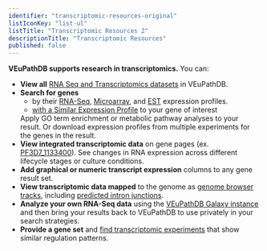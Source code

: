 ```yaml
---
identifier: "transcriptomic-resources-original"
listIconKey: "list-ul"
listTitle: "Transcriptomic Resources 2"
descriptionTitle: "Transcriptomic Resources"
published: false
---
```

<p class="card-text"><b>VEuPathDB supports research in transcriptomics.</b> You can:</p>
<ul class="card-text">
  <li>
    <b>View all</b> <a href="#">RNA Seq and Transcriptomics datasets</a> in VEuPathDB.
  </li>
  <li>
    <b>Search for genes</b> 
    <ul>
      <li>
        by their <a href="#">RNA-Seq</a>, <a href="#">Microarray</a>, and <a href="#">EST</a> expression profiles. 
      </li>
      <li>
         <a href="#">with a Similar Expression Profile</a> to your gene of interest
      </li>
    </ul>
    Apply GO term enrichment or metabolic pathway analyses to your result. Or download expression profiles from multiple experiments for the genes in the result.
  </li>
  <li>
    <b>View integrated transcriptomic data</b> on gene pages (ex. <a href="#">PF3D7_1133400</a>). See changes in RNA expression across different lifecycle stages or culture conditions.
  </li>
  <li>
    <b>Add graphical or numeric transcript expression</b> columns to any gene result set.
  </li>
  <li>
    <b>View transcriptomic data mapped</b> to the genome as <a href="#">genome browser tracks</a>, including <a href="#">predicted intron junctions</a>.
  </li>
  <li>
    <b>Analyze your own RNA-Seq data</b> using the <a href="#">VEuPathDB Galaxy instance</a> and then bring your results back to VEuPathDB to use privately in your search strategies.
  </li>
  <li>
    <b>Provide a gene set</b> and <a href="#">find transcriptomic experiments</a> that show similar regulation patterns.
  </li>
</ul>
